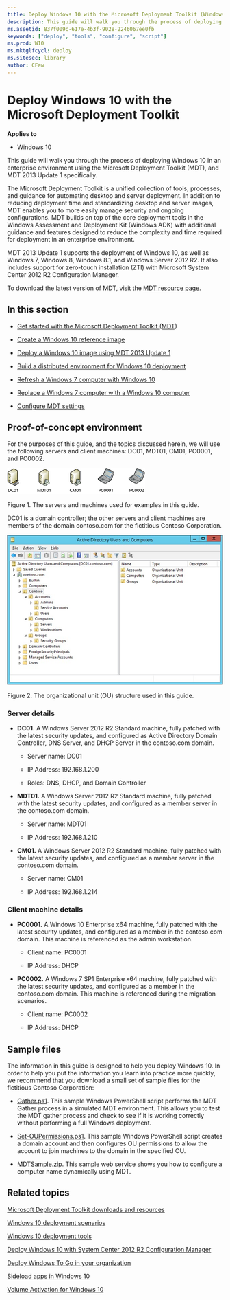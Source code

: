 ```yaml
---
title: Deploy Windows 10 with the Microsoft Deployment Toolkit (Windows 10)
description: This guide will walk you through the process of deploying Windows 10 in an enterprise environment using the Microsoft Deployment Toolkit (MDT), and MDT 2013 Update 1 specifically.
ms.assetid: 837f009c-617e-4b3f-9028-2246067ee0fb
keywords: ["deploy", "tools", "configure", "script"]
ms.prod: W10
ms.mktglfcycl: deploy
ms.sitesec: library
author: CFaw
---
```


# Deploy Windows 10 with the Microsoft Deployment Toolkit


**Applies to**

-   Windows 10

This guide will walk you through the process of deploying Windows 10 in an enterprise environment using the Microsoft Deployment Toolkit (MDT), and MDT 2013 Update 1 specifically.

The Microsoft Deployment Toolkit is a unified collection of tools, processes, and guidance for automating desktop and server deployment. In addition to reducing deployment time and standardizing desktop and server images, MDT enables you to more easily manage security and ongoing configurations. MDT builds on top of the core deployment tools in the Windows Assessment and Deployment Kit (Windows ADK) with additional guidance and features designed to reduce the complexity and time required for deployment in an enterprise environment.

MDT 2013 Update 1 supports the deployment of Windows 10, as well as Windows 7, Windows 8, Windows 8.1, and Windows Server 2012 R2. It also includes support for zero-touch installation (ZTI) with Microsoft System Center 2012 R2 Configuration Manager.

To download the latest version of MDT, visit the [MDT resource page](http://go.microsoft.com/fwlink/p/?LinkId=618117).

## In this section


-   [Get started with the Microsoft Deployment Toolkit (MDT)](get-started-with-the-microsoft-deployment-toolkit--mdt-.md)

-   [Create a Windows 10 reference image](create-a-windows-81-reference-image.md)

-   [Deploy a Windows 10 image using MDT 2013 Update 1](deploy-a-windows-81-image-using-mdt-2013.md)

-   [Build a distributed environment for Windows 10 deployment](build-a-distributed-environment-for-windows-81-deployment.md)

-   [Refresh a Windows 7 computer with Windows 10](refresh-a-windows-7-computer-with-windows-81.md)

-   [Replace a Windows 7 computer with a Windows 10 computer](replace-a-windows-7-computer-with-a-windows-81-computer.md)

-   [Configure MDT settings](configure-mdt-2013-settings.md)

## <a href="" id="proof"></a>Proof-of-concept environment


For the purposes of this guide, and the topics discussed herein, we will use the following servers and client machines: DC01, MDT01, CM01, PC0001, and PC0002.

![figure 1](images/mdt-01-fig01.png)

Figure 1. The servers and machines used for examples in this guide.

DC01 is a domain controller; the other servers and client machines are members of the domain contoso.com for the fictitious Contoso Corporation.

![figure 2](images/mdt-01-fig02.jpg)

Figure 2. The organizational unit (OU) structure used in this guide.

### Server details

-   **DC01.** A Windows Server 2012 R2 Standard machine, fully patched with the latest security updates, and configured as Active Directory Domain Controller, DNS Server, and DHCP Server in the contoso.com domain.

    -   Server name: DC01

    -   IP Address: 192.168.1.200

    -   Roles: DNS, DHCP, and Domain Controller

-   **MDT01.** A Windows Server 2012 R2 Standard machine, fully patched with the latest security updates, and configured as a member server in the contoso.com domain.

    -   Server name: MDT01

    -   IP Address: 192.168.1.210

-   **CM01.** A Windows Server 2012 R2 Standard machine, fully patched with the latest security updates, and configured as a member server in the contoso.com domain.

    -   Server name: CM01

    -   IP Address: 192.168.1.214

### Client machine details

-   **PC0001.** A Windows 10 Enterprise x64 machine, fully patched with the latest security updates, and configured as a member in the contoso.com domain. This machine is referenced as the admin workstation.

    -   Client name: PC0001

    -   IP Address: DHCP

-   **PC0002.** A Windows 7 SP1 Enterprise x64 machine, fully patched with the latest security updates, and configured as a member in the contoso.com domain. This machine is referenced during the migration scenarios.

    -   Client name: PC0002

    -   IP Address: DHCP

## Sample files


The information in this guide is designed to help you deploy Windows 10. In order to help you put the information you learn into practice more quickly, we recommend that you download a small set of sample files for the fictitious Contoso Corporation:

-   [Gather.ps1](http://go.microsoft.com/fwlink/p/?LinkId=619361). This sample Windows PowerShell script performs the MDT Gather process in a simulated MDT environment. This allows you to test the MDT gather process and check to see if it is working correctly without performing a full Windows deployment.

-   [Set-OUPermissions.ps1](http://go.microsoft.com/fwlink/p/?LinkId=619362). This sample Windows PowerShell script creates a domain account and then configures OU permissions to allow the account to join machines to the domain in the specified OU.

-   [MDTSample.zip](http://go.microsoft.com/fwlink/p/?LinkId=619363). This sample web service shows you how to configure a computer name dynamically using MDT.

## Related topics


[Microsoft Deployment Toolkit downloads and resources](http://go.microsoft.com/fwlink/p/?LinkId=618117)

[Windows 10 deployment scenarios](windows-10-deployment-scenarios.md)

[Windows 10 deployment tools](windows-deployment-scenarios-and-tools.md)

[Deploy Windows 10 with System Center 2012 R2 Configuration Manager](deploy-windows-81-with-system-center-2012-r2-configuration-manager.md)

[Deploy Windows To Go in your organization](deploy-windows-to-go-in-your-organization-small-scenario.md)

[Sideload apps in Windows 10](sideload-apps-in-windows-10.md)

[Volume Activation for Windows 10](volume-activation-for-windows-81-client.md)

 

 






